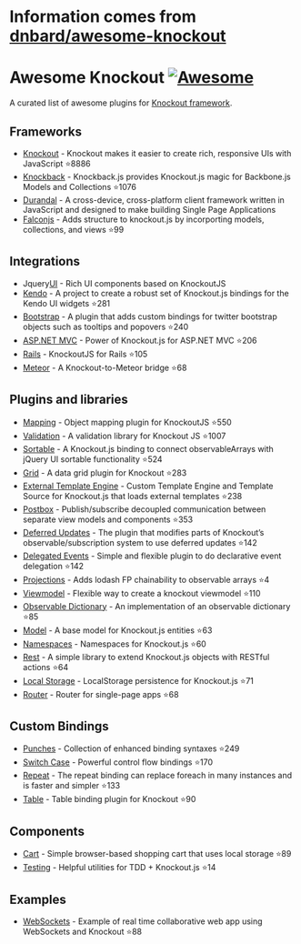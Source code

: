 # Information comes from [dnbard/awesome-knockout](https://github.com/dnbard/awesome-knockout)
# Awesome Knockout [![Awesome](https://cdn.rawgit.com/sindresorhus/awesome/d7305f38d29fed78fa85652e3a63e154dd8e8829/media/badge.svg)](https://github.com/sindresorhus/awesome)
A curated list of awesome plugins for [Knockout framework](http://knockoutjs.com/).

## Frameworks
- [Knockout](https://github.com/knockout/knockout) - Knockout makes it easier to create rich, responsive UIs with JavaScript :star:8886
- [Knockback](https://github.com/kmalakoff/knockback) - Knockback.js provides Knockout.js magic for Backbone.js Models and Collections :star:1076
- [Durandal](https://github.com/BlueSpire/Durandal/) - A cross-device, cross-platform client framework written in JavaScript and designed to make building Single Page Applications
- [Falconjs](https://github.com/stoodder/falconjs) - Adds structure to knockout.js by incorporting models, collections, and views :star:99

## Integrations
- Jquery[UI](https://github.com/madcapnmckay/Knockout-UI) - Rich UI components based on KnockoutJS
- [Kendo](https://github.com/kendo-labs/knockout-kendo) - A project to create a robust set of Knockout.js bindings for the Kendo UI widgets :star:281
- [Bootstrap](https://github.com/billpull/knockout-bootstrap) - A plugin that adds custom bindings for twitter bootstrap objects such as tooltips and popovers :star:240
- [ASP.NET MVC](https://github.com/AndreyAkinshin/knockout-mvc) - Power of Knockout.js for ASP.NET MVC :star:206
- [Rails](https://github.com/dnagir/knockout-rails) - KnockoutJS for Rails :star:105
- [Meteor](https://github.com/steveluscher/knockout.meteor) - A Knockout-to-Meteor bridge :star:68

## Plugins and libraries
- [Mapping](https://github.com/SteveSanderson/knockout.mapping) - Object mapping plugin for KnockoutJS :star:550
- [Validation](https://github.com/Knockout-Contrib/Knockout-Validation) - A validation library for Knockout JS :star:1007
- [Sortable](https://github.com/rniemeyer/knockout-sortable) - A Knockout.js binding to connect observableArrays with jQuery UI sortable functionality :star:524
- [Grid](https://github.com/Knockout-Contrib/KoGrid) - A data grid plugin for Knockout :star:283
- [External Template Engine](https://github.com/ifandelse/Knockout.js-External-Template-Engine) - Custom Template Engine and Template Source for Knockout.js that loads external templates :star:238
- [Postbox](https://github.com/rniemeyer/knockout-postbox) - Publish/subscribe decoupled communication between separate view models and components :star:353
- [Deferred Updates](https://github.com/mbest/knockout-deferred-updates) - The plugin that modifies parts of Knockout’s observable/subscription system to use deferred updates :star:142
- [Delegated Events](https://github.com/rniemeyer/knockout-delegatedEvents) - Simple and flexible plugin to do declarative event delegation :star:142
- [Projections](https://github.com/profiscience/ko-projections) - Adds lodash FP chainability to observable arrays :star:4
- [Viewmodel](https://github.com/coderenaissance/knockout.viewmodel) - Flexible way to create a knockout viewmodel :star:110
- [Observable Dictionary](https://github.com/jamesfoster/knockout.observableDictionary) - An implementation of an observable dictionary :star:85
- [Model](https://github.com/thelinuxlich/knockout.model) - A base model for Knockout.js entities :star:63
- [Namespaces](https://github.com/hunterloftis/knockout.namespaces) - Namespaces for Knockout.js :star:60
- [Rest](https://github.com/frapontillo/knockout-rest) - A simple library to extend Knockout.js objects with RESTful actions :star:64
- [Local Storage](https://github.com/jimrhoskins/knockout.localStorage) - LocalStorage persistence for Knockout.js :star:71
- [Router](https://github.com/profiscience/ko-component-router) - Router for single-page apps :star:68

## Custom Bindings
- [Punches](https://github.com/mbest/knockout.punches) - Collection of enhanced binding syntaxes :star:249
- [Switch Case](https://github.com/mbest/knockout-switch-case) - Powerful control flow bindings :star:170
- [Repeat](https://github.com/mbest/knockout-repeat) - The repeat binding can replace foreach in many instances and is faster and simpler :star:133
- [Table](https://github.com/mbest/knockout-table) - Table binding plugin for Knockout :star:90

## Components
- [Cart](https://github.com/robconery/knockout-cart) - Simple browser-based shopping cart that uses local storage :star:89
- [Testing](https://github.com/profiscience/ko-component-tester) - Helpful utilities for TDD + Knockout.js :star:14

## Examples
- [WebSockets](https://github.com/carlhoerberg/knockout-websocket-example) - Example of real time collaborative web app using WebSockets and Knockout :star:88

